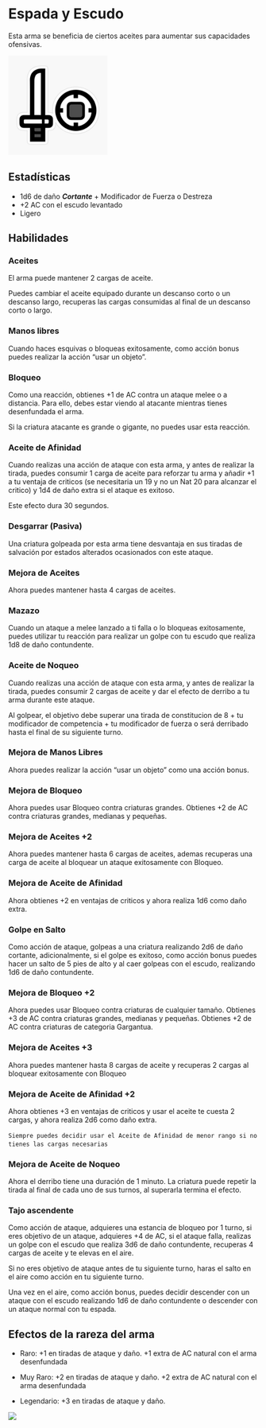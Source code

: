<link rel="stylesheet" href="../../base.css"/>
<link rel="stylesheet" href="https://raw.githubusercontent.com/ZadenOwer/D-D-Resources/main/base.css"/>

# Espada y Escudo

Esta arma se beneficia de ciertos aceites para aumentar sus capacidades ofensivas.

<img src="./espada-escudo-icono.jpg" width="200"/>

## Estadísticas

- <span style="color:var(--ataque)">1d6</span> de daño ***Cortante*** + Modificador de <span style="color:var(--fuerza)">Fuerza</span> o <span style="color:var(--destreza)">Destreza</span>
- +2 AC con el escudo levantado
- Ligero

## Habilidades

### <span style="color:var(--poco-comun)">Aceites</span>

El arma puede mantener 2 cargas de aceite.

Puedes cambiar el aceite equipado durante un descanso corto o un descanso largo, recuperas las cargas consumidas al final de un descanso corto o largo.

### <span style='color:var(--poco-comun)'>Manos libres</span>

Cuando haces esquivas o bloqueas exitosamente, como acción bonus puedes realizar la acción “usar un objeto”.

### <span style='color:var(--poco-comun)'>Bloqueo</span>

Como una reacción, obtienes +1 de AC contra un ataque melee o a distancia. Para ello, debes estar viendo al atacante mientras tienes desenfundada el arma.

Si la criatura atacante es grande o gigante, no puedes usar esta reacción.

### <span style='color:var(--poco-comun)'>Aceite de Afinidad</span>

Cuando realizas una acción de ataque con esta arma, y antes de realizar la tirada, puedes consumir 1 carga de aceite para reforzar tu arma y añadir <span style='color:var(--ataque)'>+1</span> a tu ventaja de criticos (se necesitaria un 19 y no un Nat 20 para alcanzar el critico) y <span style='color:var(--ataque)'>1d4</span> de daño extra si el ataque es exitoso.

Este efecto dura 30 segundos.

### <span style='color:var(--raro)'>Desgarrar (Pasiva)</span>

Una criatura golpeada por esta arma tiene desvantaja en sus tiradas de salvación por estados alterados ocasionados con este ataque.

### <span style='color:var(--raro)'>Mejora de Aceites</span>

Ahora puedes mantener hasta 4 cargas de aceites.

### <span style='color:var(--raro)'>Mazazo</span>

Cuando un ataque a melee lanzado a ti falla o lo bloqueas exitosamente, puedes utilizar tu reacción para realizar un golpe con tu escudo que realiza <span style='color:var(--ataque)'>1d8</span> de daño <span style='color:var(--contundente)'>contundente</span>.

### <span style='color:var(--raro)'>Aceite de Noqueo</span>

Cuando realizas una acción de ataque con esta arma, y antes de realizar la tirada, puedes consumir 2 cargas de aceite y dar el efecto de derribo a tu arma durante este ataque.

Al golpear, el objetivo debe superar una <span style='color:var(--constitucion)'>tirada de constitucion</span> de <span style='color:var(--ataque)'>8</span> + tu <span style='color:var(--competencia)'>modificador de competencia</span> + tu <span style='color:var(--fuerza)'>modificador de fuerza</span> o será derribado hasta el final de su siguiente turno.

### <span style='color:var(--muy-raro)'>Mejora de Manos Libres</span>

Ahora puedes realizar la acción “usar un objeto” como una acción bonus.

### <span style='color:var(--muy-raro)'>Mejora de Bloqueo</span>

Ahora puedes usar <span style='color:var(--poco-comun)'>Bloqueo</span> contra criaturas grandes. Obtienes +2 de AC contra criaturas grandes, medianas y pequeñas.

### <span style='color:var(--muy-raro)'>Mejora de Aceites +2</span>

Ahora puedes mantener hasta 6 cargas de aceites, ademas recuperas una carga de aceite al bloquear un ataque exitosamente con <span style='color:var(--poco-comun)'>Bloqueo</span>.

### <span style='color:var(--muy-raro)'>Mejora de Aceite de Afinidad</span>

Ahora obtienes <span style='color:var(--ataque)'>+2</span> en ventajas de criticos y ahora realiza <span style='color:var(--ataque)'>1d6</span> como daño extra.

### <span style='color:var(--muy-raro)'>Golpe en Salto</span>

Como acción de ataque, golpeas a una criatura realizando <span style='color:var(--ataque)'>2d6</span> de daño cortante, adicionalmente, si el golpe es exitoso, como acción bonus puedes hacer un salto de 5 pies de alto y al caer golpeas con el escudo, realizando <span style='color:var(--ataque)'>1d6</span> de daño <span style='color:var(--contundente)'>contundente</span>.

### <span style='color:var(--legendario)'>Mejora de Bloqueo +2</span>

Ahora puedes usar <span style='color:var(--poco-comun)'>Bloqueo</span> contra criaturas de cualquier tamaño. Obtienes +3 de AC contra criaturas grandes, medianas y pequeñas. Obtienes +2 de AC contra criaturas de categoria Gargantua.

### <span style='color:var(--legendario)'>Mejora de Aceites +3</span>

Ahora puedes mantener hasta 8 cargas de aceite y recuperas 2 cargas al bloquear exitosamente con <span style='color:var(--poco-comun)'>Bloqueo</span>

### <span style='color:var(--legendario)'>Mejora de Aceite de Afinidad +2</span>

Ahora obtienes <span style='color:var(--ataque)'>+3</span> en ventajas de criticos y usar el aceite te cuesta 2 cargas, y ahora realiza <span style='color:var(--ataque)'>2d6</span> como daño extra.

```Siempre puedes decidir usar el Aceite de Afinidad de menor rango si no tienes las cargas necesarias```

### <span style='color:var(--legendario)'>Mejora de Aceite de Noqueo</span>

Ahora el derribo tiene una duración de 1 minuto. La criatura puede repetir la tirada al final de cada uno de sus turnos, al superarla termina el efecto.

### <span style='color:var(--legendario)'>Tajo ascendente</span>

Como acción de ataque, adquieres una estancia de bloqueo por 1 turno, si eres objetivo de un ataque, adquieres +4 de AC, si el ataque falla, realizas un golpe con el escudo que realiza <span style='color:var(--ataque)'>3d6</span> de daño <span style='color:var(--contundente)'>contundente</span>, recuperas 4 cargas de aceite y te elevas en el aire.

Si no eres objetivo de ataque antes de tu siguiente turno, haras el salto en el aire como acción en tu siguiente turno.

Una vez en el aire, como acción bonus, puedes decidir descender con un ataque con el escudo realizando <span style='color:var(--ataque)'>1d6</span> de daño <span style='color:var(--contundente)'>contundente</span> o descender con un ataque normal con tu espada.

## Efectos de la rareza del arma

- <span style='color:var(--raro)'>Raro</span>: <span style='color:var(--ataque)'>+1</span> en tiradas de ataque y daño. <span style='color:var(--ataque)'>+1</span> extra de AC natural con el arma desenfundada

- <span style='color:var(--muy-raro)'>Muy Raro</span>: <span style='color:var(--ataque)'>+2</span> en tiradas de ataque y daño. <span style='color:var(--ataque)'>+2</span> extra de AC natural con el arma desenfundada

- <span style='color:var(--legendario)'>Legendario</span>: <span style='color:var(--ataque)'>+3</span> en tiradas de ataque y daño.

<img src="./espada-escudo.jpg" width="500">